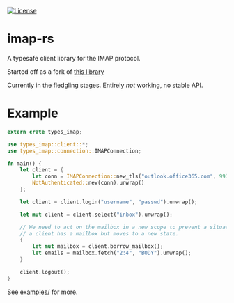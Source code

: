 [![License](http://img.shields.io/badge/license-MIT-blue.svg)](https://github.com/insanitybit/imap-rs/blob/master/LICENSE)

# imap-rs
A typesafe client library for the IMAP protocol.

Started off as a fork of [this library](https://github.com/mattnenterprise/rust-imap)

Currently in the fledgling stages. Entirely *not* working, no stable API.

# Example

```rust
extern crate types_imap;

use types_imap::client::*;
use types_imap::connection::IMAPConnection;

fn main() {
    let client = {
        let conn = IMAPConnection::new_tls("outlook.office365.com", 993).unwrap();
        NotAuthenticated::new(conn).unwrap()
    };

    let client = client.login("username", "passwd").unwrap();

    let mut client = client.select("inbox").unwrap();

    // We need to act on the mailbox in a new scope to prevent a situation where
    // a client has a mailbox but moves to a new state.
    {
        let mut mailbox = client.borrow_mailbox();
        let emails = mailbox.fetch("2:4", "BODY").unwrap();
    }

    client.logout();
}

```

See [examples/](https://github.com/insanitybit/imap-rs/tree/master/examples) for more.
